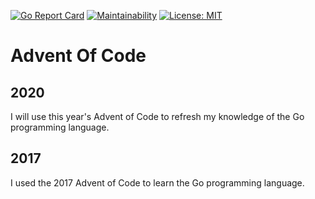 [![Go Report Card](https://goreportcard.com/badge/github.com/qkniep/advent-of-code-2017)](https://goreportcard.com/report/github.com/qkniep/advent-of-code-2017)
[![Maintainability](https://api.codeclimate.com/v1/badges/d193677334fb5860fbbe/maintainability)](https://codeclimate.com/github/qkniep/advent-of-code/maintainability)
[![License: MIT](https://img.shields.io/github/license/qkniep/advent-of-code-2017)](LICENSE)

# Advent Of Code

## 2020
I will use this year's Advent of Code to refresh my knowledge of the Go programming language.

## 2017
I used the 2017 Advent of Code to learn the Go programming language.
